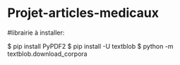 # Projet-articles-medicaux

#librairie à installer:

$ pip install PyPDF2
$ pip install -U textblob
$ python -m textblob.download_corpora
